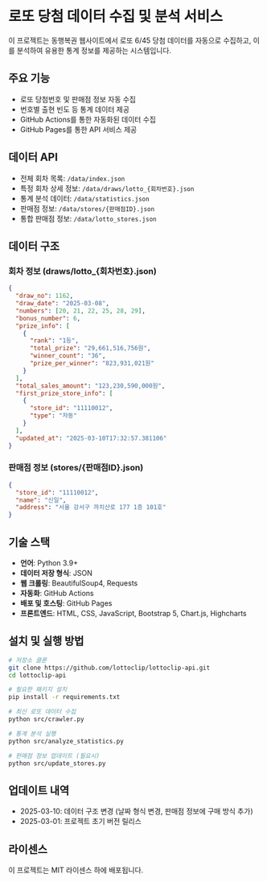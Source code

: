 # 로또 당첨 데이터 수집 및 분석 서비스

이 프로젝트는 동행복권 웹사이트에서 로또 6/45 당첨 데이터를 자동으로 수집하고, 이를 분석하여 유용한 통계 정보를 제공하는 시스템입니다.

## 주요 기능

- 로또 당첨번호 및 판매점 정보 자동 수집
- 번호별 출현 빈도 등 통계 데이터 제공
- GitHub Actions를 통한 자동화된 데이터 수집
- GitHub Pages를 통한 API 서비스 제공

## 데이터 API

- 전체 회차 목록: `/data/index.json`
- 특정 회차 상세 정보: `/data/draws/lotto_{회차번호}.json`
- 통계 분석 데이터: `/data/statistics.json`
- 판매점 정보: `/data/stores/{판매점ID}.json`
- 통합 판매점 정보: `/data/lotto_stores.json`

## 데이터 구조

### 회차 정보 (draws/lotto_{회차번호}.json)
```json
{
  "draw_no": 1162,
  "draw_date": "2025-03-08",
  "numbers": [20, 21, 22, 25, 28, 29],
  "bonus_number": 6,
  "prize_info": [
    {
      "rank": "1등",
      "total_prize": "29,661,516,756원",
      "winner_count": "36",
      "prize_per_winner": "823,931,021원"
    }
  ],
  "total_sales_amount": "123,230,590,000원",
  "first_prize_store_info": [
    {
      "store_id": "11110012",
      "type": "자동"
    }
  ],
  "updated_at": "2025-03-10T17:32:57.381106"
}
```

### 판매점 정보 (stores/{판매점ID}.json)
```json
{
  "store_id": "11110012",
  "name": "신일",
  "address": "서울 강서구 까치산로 177 1층 101호"
}
```

## 기술 스택

- **언어**: Python 3.9+
- **데이터 저장 형식**: JSON
- **웹 크롤링**: BeautifulSoup4, Requests
- **자동화**: GitHub Actions
- **배포 및 호스팅**: GitHub Pages
- **프론트엔드**: HTML, CSS, JavaScript, Bootstrap 5, Chart.js, Highcharts

## 설치 및 실행 방법

```bash
# 저장소 클론
git clone https://github.com/lottoclip/lottoclip-api.git
cd lottoclip-api

# 필요한 패키지 설치
pip install -r requirements.txt

# 최신 로또 데이터 수집
python src/crawler.py

# 통계 분석 실행
python src/analyze_statistics.py

# 판매점 정보 업데이트 (필요시)
python src/update_stores.py
```

## 업데이트 내역

- 2025-03-10: 데이터 구조 변경 (날짜 형식 변경, 판매점 정보에 구매 방식 추가)
- 2025-03-01: 프로젝트 초기 버전 릴리스

## 라이센스

이 프로젝트는 MIT 라이센스 하에 배포됩니다. 